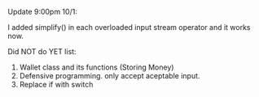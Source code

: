 Update 9:00pm 10/1:

I added simplify() in each overloaded input stream operator and it works now.


Did NOT do YET list:
1. Wallet class and its functions (Storing Money)
2. Defensive programming. only accept aceptable input.
3. Replace if with switch
